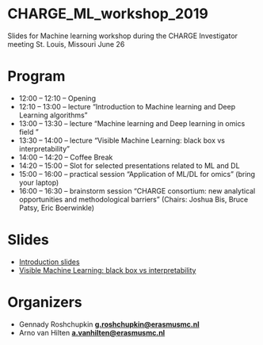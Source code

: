 # CHARGE_ML_workshop_2019
Slides for Machine learning workshop during the CHARGE Investigator meeting St. Louis, Missouri June 26

# Program 

* 12:00 – 12:10 – Opening
* 12:10 – 13:00 – lecture “Introduction to Machine learning and Deep Learning
algorithms”
* 13:00 – 13:30 – lecture “Machine learning and Deep learning in omics field ”
* 13:30 – 14:00 – lecture “Visible Machine Learning: black box vs interpretability”
* 14:00 – 14:20 – Coffee Break
* 14:20 – 15:00 – Slot for selected presentations related to ML and DL
* 15:00 – 16:00 – practical session “Application of ML/DL for omics” (bring your laptop)
* 16:00 – 16:30 – brainstorm session “CHARGE consortium: new analytical opportunities
and methodological barriers” (Chairs: Joshua Bis, Bruce Patsy, Eric Boerwinkle)

# Slides
* [Introduction slides](http://roshchupkin.org/reveal/charge_ml_2019)
* [Visible Machine Learning: black box vs interpretability]( http://roshchupkin.org/reveal/charge_ml_2019/VisibleMachineLearning.pdf)

# Organizers 
* Gennady Roshchupkin **g.roshchupkin@erasmusmc.nl**
* Arno van Hilten **a.vanhilten@erasmusmc.nl**
